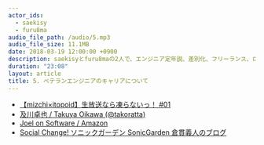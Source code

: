 ```yaml
---
actor_ids:
  - saekisy
  - furu8ma
audio_file_path: /audio/5.mp3
audio_file_size: 11.1MB
date: 2018-03-19 12:00:00 +0900
description: saekisyとfuru8maの2人で、エンジニア定年説、差別化、フリーランス、ロールモデル、マネージャー、受託開発などについて話しました。
duration: "23:08"
layout: article
title: 5. ベテランエンジニアのキャリアについて
---
```


- [【mizchi×itopoid】生放送なら凍らないっ！ #01](https://www.youtube.com/watch?v=tYXZn8lbd4k)
- [及川卓也 / Takuya Oikawa (@takoratta)](https://twitter.com/takoratta)
- [Joel on Software / Amazon](https://www.amazon.co.jp/Joel-Software-Spolsky/dp/4274066304)
- [Social Change! ソニックガーデン SonicGarden 倉貫義人のブログ](https://kuranuki.sonicgarden.jp/)
